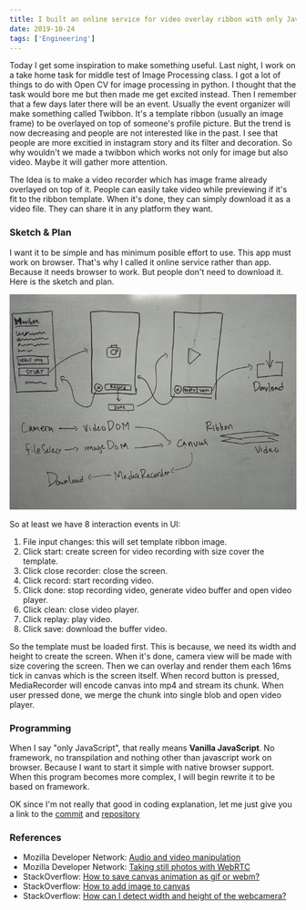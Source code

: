 ```yaml
---
title: I built an online service for video overlay ribbon with only JavaScript!
date: 2019-10-24
tags: ['Engineering']
---
```


Today I get some inspiration to make something useful. Last night, I work
on a take home task for middle test of Image Processing class. I got a lot
of things to do with Open CV for image processing in python. I thought that
the task would bore me but then made me get excited instead. Then I
remember that a few days later there will be an event. Usually the event
organizer will make something called Twibbon. It's a template ribbon
(usually an image frame) to be overlayed on top of someone's profile picture.
But the trend is now decreasing and people are not interested like in the
past. I see that people are more excitied in instagram story and its filter
and decoration. So why wouldn't we made a twibbon which works not only
for image but also video. Maybe it will gather more attention.

The Idea is to make a video recorder which has image frame already
overlayed on top of it. People can easily take video while previewing if
it's fit to the ribbon template. When it's done, they can simply download
it as a video file. They can share it in any platform they want.

### Sketch & Plan

I want it to be simple and has minimum posible effort to use. This app
must work on browser. That's why I called it online service rather than
app. Because it needs browser to work. But people don't need to download
it. Here is the sketch and plan.

![Schema Muvibon](./images/schema-muvibon.jpg)

So at least we have 8 interaction events in UI:

1. File input changes: this will set template ribbon image.
2. Click start: create screen for video recording with size cover the template.
3. Click close recorder: close the screen.
4. Click record: start recording video.
5. Click done: stop recording video, generate video buffer and open video player.
6. Click clean: close video player.
7. Click replay: play video.
8. Click save: download the buffer video.

So the template must be loaded first. This is because, we need its width and
height to create the screen. When it's done, camera view will be made with size
covering the screen. Then we can overlay and render them each 16ms tick in
canvas which is the screen itself. When record button is pressed, MediaRecorder
will encode canvas into mp4 and stream its chunk. When user pressed done, we
merge the chunk into single blob and open video player.

### Programming

When I say "only JavaScript", that really means __Vanilla JavaScript__. No
framework, no transpilation and nothing other than javascript work on browser.
Because I want to start it simple with native browser support. When this program
becomes more complex, I will begin rewrite it to be based on framework.

OK since I'm not really that good in coding explanation, let me just give you a
link to the [commit](https://github.com/Arsfiqball/muvibon.arsfiqball.com/commit/b00f73d31756f12f0d90bad855c9021d971fd465)
and [repository](https://github.com/Arsfiqball/muvibon.arsfiqball.com)

### References

* Mozilla Developer Network: [Audio and video manipulation](https://developer.mozilla.org/en-US/docs/Web/Guide/Audio_and_video_manipulation)
* Mozilla Developer Network: [Taking still photos with WebRTC](https://developer.mozilla.org/en-US/docs/Web/API/WebRTC_API/Taking_still_photos)
* StackOverflow: [How to save canvas animation as gif or webm?](https://stackoverflow.com/questions/50681683/how-to-save-canvas-animation-as-gif-or-webm)
* StackOverflow: [How to add image to canvas](https://stackoverflow.com/questions/6011378/how-to-add-image-to-canvas)
* StackOverflow: [How can I detect width and height of the webcamera?](https://stackoverflow.com/questions/47593336/how-can-i-detect-width-and-height-of-the-webcamera)
